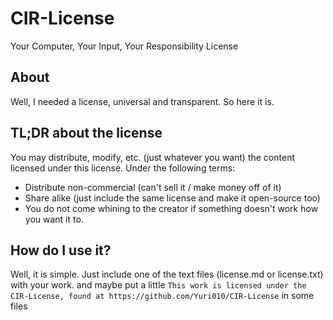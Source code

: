 # CIR-License
Your Computer, Your Input, Your Responsibility License

## About
Well, I needed a license, universal and transparent.
So here it is.

## TL;DR about the license
You may distribute, modify, etc. (just whatever you want) the content licensed under this license.
Under the following terms:
- Distribute non-commercial (can't sell it / make money off of it)
- Share alike (just include the same license and make it open-source too)
- You do not come whining to the creator if something doesn't work how you want it to.

## How do I use it?
Well, it is simple. Just include one of the text files (license.md or license.txt) with your work.
and maybe put a little ``This work is licensed under the CIR-License, found at https://github.com/Yuri010/CIR-License``
in some files
